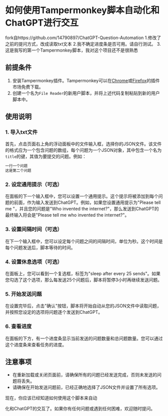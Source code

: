 # 如何使用Tampermonkey脚本自动化和ChatGPT进行交互

fork自https://github.com/14790897/ChatGPT-Question-Automation
1.修改了之前的提问方式，改成读取txt文本
2.我不确定进度条是否可用。请自行测试。
3.这是我写的第一个Tampermonkey脚本，我对这个项目还不是很熟悉

## 前提条件
1. 安装Tampermonkey插件。Tampermonkey可以在[Chrome](https://chrome.google.com/webstore/detail/tampermonkey/dhdgffkkebhmkfjojejmpbldmpobfkfo?hl=en)或[Firefox](https://addons.mozilla.org/en-US/firefox/addon/tampermonkey/)的插件市场免费下载。
2. 创建一个名为`File Reader`的新用户脚本，并将上述代码复制粘贴到新的用户脚本中。

## 使用说明

### 1. 导入txt文件
首先，点击页面右上角的浮动面板中的文件输入框，选择你的JSON文件。该文件的格式应为一个包含问题的数组，每个问题为一个JSON对象，其中包含一个名为`title`的键，其值为要提交的问题。例如：
```txt
一行一个问题
这是第二个问题
```

### 2. 设定通用提示（可选）
在面板的下一个输入框中，您可以设置一个通用提示。这个提示将被添加到每个问题的前面，作为输入发送到ChatGPT。例如，如果您设置通用提示为"Please tell me "，并且您的问题是"Who invented the internet?"，那么发送到ChatGPT的最终输入将会是"Please tell me who invented the internet?"。

### 3. 设置间隔时间（可选）
在下一个输入框中，您可以设定每个问题之间的间隔时间，单位为秒。这个时间是每个问题发送后，脚本等待的时间。

### 4. 设置休息选项（可选）
在面板上，您可以看到一个复选框，标签为"sleep after every 25 sends"。如果您勾选了这个选项，那么每发送25个问题后，脚本将暂停3小时再继续发送问题。

### 5. 开始发送问题
在设置完毕后，点击"确认"按钮，脚本将开始自动从您的JSON文件中读取问题，并按照您设定的选项将问题逐个发送到ChatGPT。

### 6. 查看进度
在面板的下方，有一个进度条显示当前发送的问题数量和总问题数量。您可以通过这个进度条来查看任务的进度。

## 注意事项
- 在重新加载或关闭页面前，请确保所有的问题已经发送完成，否则未发送的问题将丢失。
- 请确保在开始发送问题前，已经正确地选择了JSON文件并设置了所有选项。

现在，你应该已经知道如何使用这个脚本来自动

化和ChatGPT的交互了。如果你有任何问题或遇到任何困难，欢迎随时提问。
